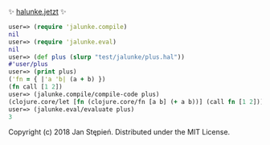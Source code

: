 ✨
[halunke.jetzt](http://halunke.jetzt)
✨

```clojure
user=> (require 'jalunke.compile)
nil
user=> (require 'jalunke.eval)
nil
user=> (def plus (slurp "test/jalunke/plus.hal"))
#'user/plus
user=> (print plus)
('fn = { |'a 'b| (a + b) })
(fn call [1 2])
user=> (jalunke.compile/compile-code plus)
(clojure.core/let [fn (clojure.core/fn [a b] (+ a b))] (call fn [1 2]))
user=> (jalunke.eval/evaluate plus)
3
```

Copyright (c) 2018 Jan Stępień. Distributed under the MIT License.
